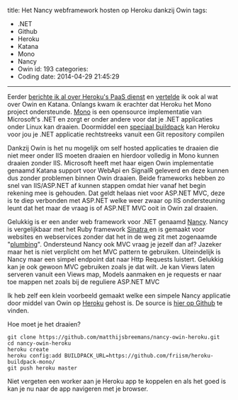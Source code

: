 title: Het Nancy webframework hosten op Heroku dankzij Owin
tags:
  - .NET
  - Github
  - Heroku
  - Katana
  - Mono
  - Nancy
  - Owin
id: 193
categories:
- Coding
date: 2014-04-29 21:45:29
---

Eerder [berichte ik al over Heroku's PaaS dienst](https://webstack.nl/2014/03/gratis-paas-diensten/ "Gratis PaaS diensten") en [vertelde](https://webstack.nl/2014/04/self-hosted-signalr-met-owin/ "Self-hosted SignalR met Owin") ik ook al wat over Owin en Katana. Onlangs kwam ik erachter dat Heroku het Mono project ondersteunde. [Mono](http://mono-project.org) is een opensource implementatie van Microsoft's .NET en zorgt er onder andere voor dat je .NET applicaties onder Linux kan draaien. Doormiddel een [speciaal buildpack](http://friism.com/running-net-on-heroku) kan Heroku voor jou je .NET applicatie rechtstreeks vanuit een Git repository compilen

Dankzij Owin is het nu mogelijk om self hosted applicaties te draaien die niet meer onder IIS moeten draaien en hierdoor volledig in Mono kunnen draaien zonder IIS. Microsoft heeft met haar eigen Owin implementatie genaamd Katana support voor WebApi en SignalR geleverd en deze kunnen dus zonder problemen binnen Owin draaien. Beide frameworks hebben zo snel van IIS/ASP.NET af kunnen stappen omdat hier vanaf het begin rekening mee is gehouden. Dat geldt helaas niet voor ASP.NET MVC, deze is te diep verbonden met ASP.NET welke weer zwaar op IIS ondersteuning leunt dat het maar de vraag is of ASP.NET MVC ooit in Owin zal draaien.

Gelukkig is er een ander web framework voor .NET genaamd [Nancy](http://nancyfx.org). Nancy is vergelijkbaar met het Ruby framework [Sinatra ](http://sinatrarb.com)en is gemaakt voor websites en webservices zonder dat het in de weg zit met zogenaamde "[plumbing](http://www.johndcook.com/blog/2011/11/15/plumber-programmers/)". Ondersteund Nancy ook MVC vraag je jezelf dan af? Jazeker maar het is niet verplicht om het MVC pattern te gebruiken. Uiteindelijk is Nancy maar een simpel endpoint dat naar Http Requests luistert. Gelukkig kan je ook gewoon MVC gebruiken zoals je dat wilt. Je kan Views laten serveren vanuit een Views map, Models aanmaken en je requests er naar toe mappen net zoals bij de reguliere ASP.NET MVC

Ik heb zelf een klein voorbeeld gemaakt welke een simpele Nancy applicatie door middel van Owin op [Heroku](http://heroku.net) gehost is. De source is [hier op Github](https://github.com/matthijsbreemans/nancy-owin-heroku) te vinden.

Hoe moet je het draaien?
```
git clone https://github.com/matthijsbreemans/nancy-owin-heroku.git
cd nancy-owin-heroku
heroku create
heroku config:add BUILDPACK_URL=https://github.com/friism/heroku-buildpack-mono/
git push heroku master
```

Niet vergeten een worker aan je Heroku app te koppelen en als het goed is kan je nu naar de app navigeren met je browser.